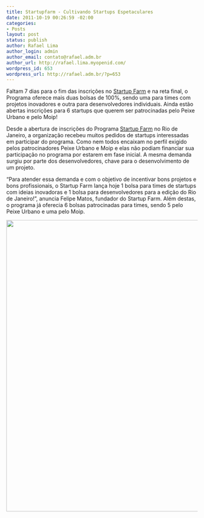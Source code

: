 ```yaml
---
title: Startupfarm - Cultivando Startups Espetaculares
date: 2011-10-19 00:26:59 -02:00
categories:
- Posts
layout: post
status: publish
author: Rafael Lima
author_login: admin
author_email: contato@rafael.adm.br
author_url: http://rafael.lima.myopenid.com/
wordpress_id: 653
wordpress_url: http://rafael.adm.br/?p=653
---
```


Faltam 7 dias para o fim das inscri&ccedil;&otilde;es no <a href="http://startupfarm.com.br" target="_blank">Startup Farm</a> e na reta final, o Programa oferece mais duas bolsas de 100%, sendo uma para times com projetos inovadores e outra para desenvolvedores individuais. Ainda est&atilde;o abertas inscri&ccedil;&otilde;es para 6 startups que querem ser patrocinadas pelo Peixe Urbano e pelo Moip!

Desde a abertura de inscri&ccedil;&otilde;es do Programa <a href="http://startupfarm.com.br" target="_blank">Startup Farm</a> no Rio de Janeiro, a organiza&ccedil;&atilde;o recebeu muitos pedidos de startups interessadas em participar do programa. Como nem todos encaixam no perfil exigido pelos patrocinadores Peixe Urbano e Moip e elas n&atilde;o podiam financiar sua participa&ccedil;&atilde;o no programa por estarem em fase inicial. A mesma demanda surgiu por parte dos desenvolvedores, chave para o desenvolvimento de um projeto.

&ldquo;Para atender essa demanda e com o objetivo de incentivar bons projetos e bons profissionais, o Startup Farm lan&ccedil;a hoje 1 bolsa para times de startups com ideias inovadoras e 1 bolsa para desenvolvedores para a edi&ccedil;&atilde;o do Rio de Janeiro!&rdquo;, anuncia Felipe Matos, fundador do Startup Farm. Al&eacute;m destas, o programa j&aacute; oferecia 6 bolsas patrocinadas para times, sendo 5 pelo Peixe Urbano e uma pelo Moip.

<a href="http://startupfarm.com.br" target="_blank"><img src="http://rafael.adm.br/wp-content/uploads/2011/10/2011.10.jpeg" alt="" title="2011.10" width="576" height="768" class="aligncenter size-full wp-image-654" style="border: 0" /></a>
